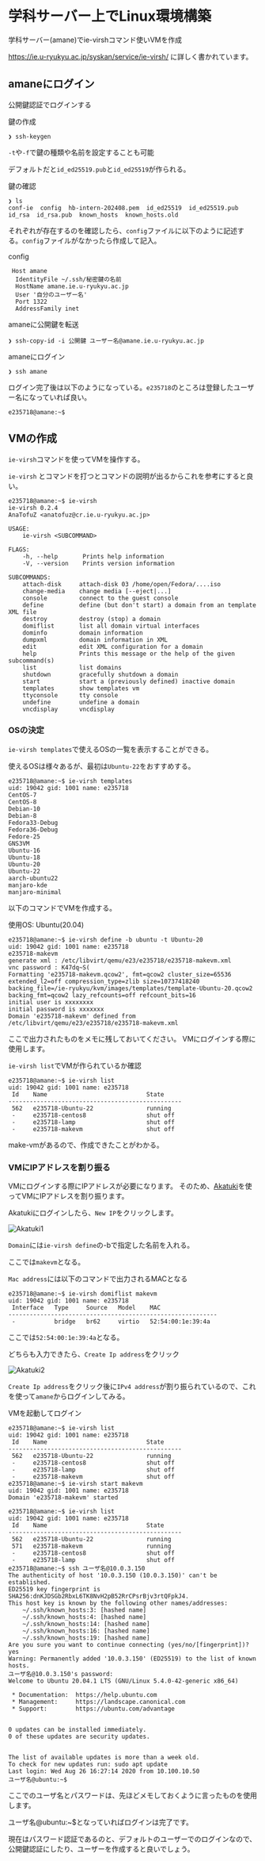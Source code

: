 # 学科サーバー上でLinux環境構築
学科サーバー(amane)でie-virshコマンド使いVMを作成

https://ie.u-ryukyu.ac.jp/syskan/service/ie-virsh/ に詳しく書かれています。

## amaneにログイン
公開鍵認証でログインする

鍵の作成
```
❯ ssh-keygen
```

`-t`や`-f`で鍵の種類や名前を設定することも可能

デフォルトだと`id_ed25519.pub`と`id_ed25519`が作られる。

鍵の確認
```
❯ ls
conf-ie  config  hb-intern-202408.pem  id_ed25519  id_ed25519.pub  id_rsa  id_rsa.pub  known_hosts  known_hosts.old
```

それぞれが存在するのを確認したら、`config`ファイルに以下のように記述する。`config`ファイルがなかったら作成して記入。

config
```
 Host amane
  IdentityFile ~/.ssh/秘密鍵の名前
  HostName amane.ie.u-ryukyu.ac.jp
  User '自分のユーザー名'
  Port 1322
  AddressFamily inet
```

amaneに公開鍵を転送
```
❯ ssh-copy-id -i 公開鍵 ユーザー名@amane.ie.u-ryukyu.ac.jp
```

amaneにログイン
```
❯ ssh amane
```

ログイン完了後は以下のようになっている。`e235718`のところは登録したユーザー名になっていれば良い。
```
e235718@amane:~$ 
```

## VMの作成
`ie-virsh`コマンドを使ってVMを操作する。

`ie-virsh` とコマンドを打つとコマンドの説明が出るからこれを参考にすると良い。

```
e235718@amane:~$ ie-virsh
ie-virsh 0.2.4
AnaTofuZ <anatofuz@cr.ie.u-ryukyu.ac.jp>

USAGE:
    ie-virsh <SUBCOMMAND>

FLAGS:
    -h, --help       Prints help information
    -V, --version    Prints version information

SUBCOMMANDS:
    attach-disk     attach-disk 03 /home/open/Fedora/....iso
    change-media    change media [--eject|...]
    console         connect to the guest console
    define          define (but don't start) a domain from an template XML file
    destroy         destroy (stop) a domain
    domiflist       list all domain virtual interfaces
    dominfo         domain information
    dumpxml         domain information in XML
    edit            edit XML configuration for a domain
    help            Prints this message or the help of the given subcommand(s)
    list            list domains
    shutdown        gracefully shutdown a domain
    start           start a (previously defined) inactive domain
    templates       show templates vm
    ttyconsole      tty console
    undefine        undefine a domain
    vncdisplay      vncdisplay
```

### OSの決定
`ie-virsh templates`で使えるOSの一覧を表示することができる。

使えるOSは様々あるが、最初は`Ubuntu-22`をおすすめする。

```
e235718@amane:~$ ie-virsh templates
uid: 19042 gid: 1001 name: e235718
CentOS-7
CentOS-8
Debian-10
Debian-8
Fedora33-Debug
Fedora36-Debug
Fedore-25
GNS3VM
Ubuntu-16
Ubuntu-18
Ubuntu-20
Ubuntu-22
aarch-ubuntu22
manjaro-kde
manjaro-minimal
```

以下のコマンドでVMを作成する。

使用OS: Ubuntu(20.04)
```
e235718@amane:~$ ie-virsh define -b ubuntu -t Ubuntu-20
uid: 19042 gid: 1001 name: e235718
e235718-makevm
generate xml : /etc/libvirt/qemu/e23/e235718/e235718-makevm.xml
vnc password : K47dq~S(
Formatting 'e235718-makevm.qcow2', fmt=qcow2 cluster_size=65536 extended_l2=off compression_type=zlib size=10737418240 backing_file=/ie-ryukyu/kvm/images/templates/template-Ubuntu-20.qcow2 backing_fmt=qcow2 lazy_refcounts=off refcount_bits=16
initial user is xxxxxxxx
initial password is xxxxxxx
Domain 'e235718-makevm' defined from /etc/libvirt/qemu/e23/e235718/e235718-makevm.xml
```

ここで出力されたものをメモに残しておいてください。
VMにログインする際に使用します。

`ie-virsh list`でVMが作られているか確認
```
e235718@amane:~$ ie-virsh list
uid: 19042 gid: 1001 name: e235718
 Id    Name                            State
-------------------------------------------------
 562   e235718-Ubuntu-22               running
 -     e235718-centos8                 shut off
 -     e235718-lamp                    shut off
 -     e235718-makevm                  shut off
```

make-vmがあるので、作成できたことがわかる。

### VMにIPアドレスを割り振る
VMにログインする際にIPアドレスが必要になります。
そのため、[Akatuki](https://akatsuki.ie.u-ryukyu.ac.jp)を使ってVMにIPアドレスを割り振ります。

Akatukiにログインしたら、`New IP`をクリックします。

![Akatuki1](./akatuki1.png)


`Domain`には`ie-virsh define`の-bで指定した名前を入れる。

ここでは`makevm`となる。

`Mac address`には以下のコマンドで出力されるMACとなる
```
e235718@amane:~$ ie-virsh domiflist makevm
uid: 19042 gid: 1001 name: e235718
 Interface   Type     Source   Model    MAC
-----------------------------------------------------------
 -           bridge   br62     virtio   52:54:00:1e:39:4a
```

ここでは`52:54:00:1e:39:4a`となる。

どちらも入力できたら、`Create Ip address`をクリック

![Akatuki2](./akatuki2.png)

`Create Ip address`をクリック後に`IPv4 address`が割り振られているので、これを使って`amane`からログインしてみる。

VMを起動してログイン
```
e235718@amane:~$ ie-virsh list
uid: 19042 gid: 1001 name: e235718
 Id    Name                            State
-------------------------------------------------
 562   e235718-Ubuntu-22               running
 -     e235718-centos8                 shut off
 -     e235718-lamp                    shut off
 -     e235718-makevm                  shut off
e235718@amane:~$ ie-virsh start makevm
uid: 19042 gid: 1001 name: e235718
Domain 'e235718-makevm' started

e235718@amane:~$ ie-virsh list
uid: 19042 gid: 1001 name: e235718
 Id    Name                            State
-------------------------------------------------
 562   e235718-Ubuntu-22               running
 571   e235718-makevm                  running
 -     e235718-centos8                 shut off
 -     e235718-lamp                    shut off
e235718@amane:~$ ssh ユーザ名@10.0.3.150
The authenticity of host '10.0.3.150 (10.0.3.150)' can't be established.
ED25519 key fingerprint is SHA256:dnKJDSGb2RbxL6TK8NvH2pB52RrCPsrBjv3rtQFpkJ4.
This host key is known by the following other names/addresses:
    ~/.ssh/known_hosts:3: [hashed name]
    ~/.ssh/known_hosts:4: [hashed name]
    ~/.ssh/known_hosts:14: [hashed name]
    ~/.ssh/known_hosts:16: [hashed name]
    ~/.ssh/known_hosts:19: [hashed name]
Are you sure you want to continue connecting (yes/no/[fingerprint])? yes
Warning: Permanently added '10.0.3.150' (ED25519) to the list of known hosts.
ユーザ名@10.0.3.150's password: 
Welcome to Ubuntu 20.04.1 LTS (GNU/Linux 5.4.0-42-generic x86_64)

 * Documentation:  https://help.ubuntu.com
 * Management:     https://landscape.canonical.com
 * Support:        https://ubuntu.com/advantage


0 updates can be installed immediately.
0 of these updates are security updates.


The list of available updates is more than a week old.
To check for new updates run: sudo apt update
Last login: Wed Aug 26 16:27:14 2020 from 10.100.10.50
ユーザ名@ubuntu:~$ 
```

ここでのユーザ名とパスワードは、先ほどメモしておくように言ったものを使用します。

ユーザ名@ubuntu:~$となっていればログインは完了です。

現在はパスワード認証であるのと、デフォルトのユーザーでのログインなので、公開鍵認証にしたり、ユーザーを作成すると良いでしょう。
